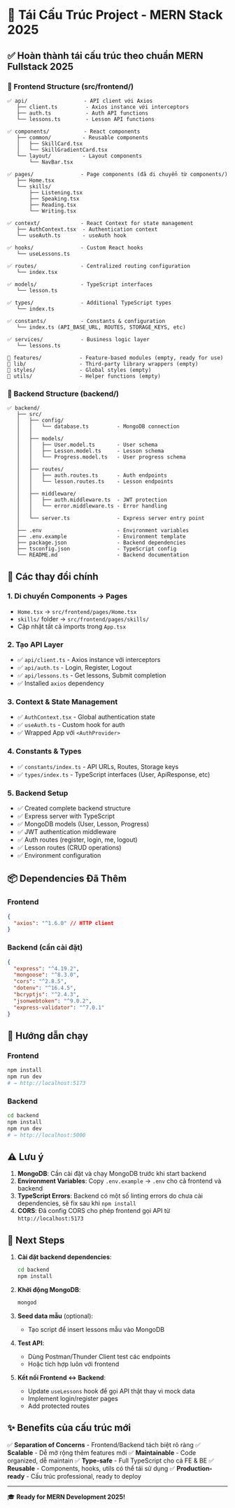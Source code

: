 # 🎉 Tái Cấu Trúc Project - MERN Stack 2025

## ✅ Hoàn thành tái cấu trúc theo chuẩn MERN Fullstack 2025

### 📂 Frontend Structure (src/frontend/)

```
✅ api/                  - API client với Axios
   ├── client.ts         - Axios instance với interceptors
   ├── auth.ts           - Auth API functions
   └── lessons.ts        - Lesson API functions

✅ components/           - React components
   ├── common/          - Reusable components
   │   ├── SkillCard.tsx
   │   └── SkillGradientCard.tsx
   └── layout/          - Layout components
       └── NavBar.tsx

✅ pages/               - Page components (đã di chuyển từ components/)
   ├── Home.tsx
   └── skills/
       ├── Listening.tsx
       ├── Speaking.tsx
       ├── Reading.tsx
       └── Writing.tsx

✅ context/             - React Context for state management
   ├── AuthContext.tsx  - Authentication context
   └── useAuth.ts       - useAuth hook

✅ hooks/               - Custom React hooks
   └── useLessons.ts

✅ routes/              - Centralized routing configuration
   └── index.tsx

✅ models/              - TypeScript interfaces
   └── lesson.ts

✅ types/               - Additional TypeScript types
   └── index.ts

✅ constants/           - Constants & configuration
   └── index.ts (API_BASE_URL, ROUTES, STORAGE_KEYS, etc)

✅ services/            - Business logic layer
   └── lessons.ts

📁 features/            - Feature-based modules (empty, ready for use)
📁 lib/                 - Third-party library wrappers (empty)
📁 styles/              - Global styles (empty)
📁 utils/               - Helper functions (empty)
```

### 🔧 Backend Structure (backend/)

```
✅ backend/
   ├── src/
   │   ├── config/
   │   │   └── database.ts         - MongoDB connection
   │   │
   │   ├── models/
   │   │   ├── User.model.ts       - User schema
   │   │   ├── Lesson.model.ts     - Lesson schema
   │   │   └── Progress.model.ts   - User progress schema
   │   │
   │   ├── routes/
   │   │   ├── auth.routes.ts      - Auth endpoints
   │   │   └── lesson.routes.ts    - Lesson endpoints
   │   │
   │   ├── middleware/
   │   │   ├── auth.middleware.ts  - JWT protection
   │   │   └── error.middleware.ts - Error handling
   │   │
   │   └── server.ts               - Express server entry point
   │
   ├── .env                        - Environment variables
   ├── .env.example                - Environment template
   ├── package.json                - Backend dependencies
   ├── tsconfig.json               - TypeScript config
   └── README.md                   - Backend documentation
```

## 🔄 Các thay đổi chính

### 1. **Di chuyển Components → Pages**

- `Home.tsx` → `src/frontend/pages/Home.tsx`
- `skills/` folder → `src/frontend/pages/skills/`
- Cập nhật tất cả imports trong `App.tsx`

### 2. **Tạo API Layer**

- ✅ `api/client.ts` - Axios instance với interceptors
- ✅ `api/auth.ts` - Login, Register, Logout
- ✅ `api/lessons.ts` - Get lessons, Submit completion
- ✅ Installed `axios` dependency

### 3. **Context & State Management**

- ✅ `AuthContext.tsx` - Global authentication state
- ✅ `useAuth.ts` - Custom hook for auth
- ✅ Wrapped App với `<AuthProvider>`

### 4. **Constants & Types**

- ✅ `constants/index.ts` - API URLs, Routes, Storage keys
- ✅ `types/index.ts` - TypeScript interfaces (User, ApiResponse, etc)

### 5. **Backend Setup**

- ✅ Created complete backend structure
- ✅ Express server with TypeScript
- ✅ MongoDB models (User, Lesson, Progress)
- ✅ JWT authentication middleware
- ✅ Auth routes (register, login, me, logout)
- ✅ Lesson routes (CRUD operations)
- ✅ Environment configuration

## 📦 Dependencies Đã Thêm

### Frontend

```json
{
  "axios": "^1.6.0" // HTTP client
}
```

### Backend (cần cài đặt)

```json
{
  "express": "^4.19.2",
  "mongoose": "^8.3.0",
  "cors": "^2.8.5",
  "dotenv": "^16.4.5",
  "bcryptjs": "^2.4.3",
  "jsonwebtoken": "^9.0.2",
  "express-validator": "^7.0.1"
}
```

## 🚀 Hướng dẫn chạy

### Frontend

```bash
npm install
npm run dev
# → http://localhost:5173
```

### Backend

```bash
cd backend
npm install
npm run dev
# → http://localhost:5000
```

## ⚠️ Lưu ý

1. **MongoDB**: Cần cài đặt và chạy MongoDB trước khi start backend
2. **Environment Variables**: Copy `.env.example` → `.env` cho cả frontend và backend
3. **TypeScript Errors**: Backend có một số linting errors do chưa cài dependencies, sẽ fix sau khi `npm install`
4. **CORS**: Đã config CORS cho phép frontend gọi API từ `http://localhost:5173`

## 📝 Next Steps

1. **Cài đặt backend dependencies**:

   ```bash
   cd backend
   npm install
   ```

2. **Khởi động MongoDB**:

   ```bash
   mongod
   ```

3. **Seed data mẫu** (optional):

   - Tạo script để insert lessons mẫu vào MongoDB

4. **Test API**:

   - Dùng Postman/Thunder Client test các endpoints
   - Hoặc tích hợp luôn với frontend

5. **Kết nối Frontend ↔ Backend**:
   - Update `useLessons` hook để gọi API thật thay vì mock data
   - Implement login/register pages
   - Add protected routes

## ✨ Benefits của cấu trúc mới

✅ **Separation of Concerns** - Frontend/Backend tách biệt rõ ràng
✅ **Scalable** - Dễ mở rộng thêm features mới
✅ **Maintainable** - Code organized, dễ maintain
✅ **Type-safe** - Full TypeScript cho cả FE & BE
✅ **Reusable** - Components, hooks, utils có thể tái sử dụng
✅ **Production-ready** - Cấu trúc professional, ready to deploy

---

🎓 **Ready for MERN Development 2025!**
